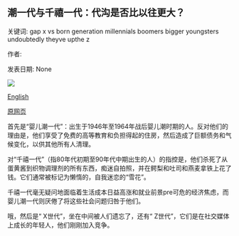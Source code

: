 ## 潮一代与千禧一代：代沟是否比以往更大？

关键词: gap x vs born generation millennials boomers bigger youngsters undoubtedly theyve upthe z

作者: 

发表日期: None

![](https://ichef.bbci.co.uk/images/ic/1200x675/p086b3zk.jpg)

[English](Boomers%20vs%20Millennials%3A%20is%20the%20generation%20gap%20bigger%20than%20ever%20before%3F.md)

[原网页](https://www.bbc.co.uk/programmes/articles/3KyLPYw6B31JBMJKqBvw8d2/boomers-vs-millennials-is-the-generation-gap-bigger-than-ever-before)

首先是“婴儿潮一代”：出生于1946年至1964年战后婴儿潮时期的人。反对他们的理由是，他们享受了免费的高等教育和负担得起的住房，然后造成了巨额债务和气候变化，以供其他所有人清理。

对“千禧一代”（指80年代初期至90年代中期出生的人）的指控是，他们杀死了从蛋黄酱到织物调理剂的所有东西，痴迷自拍照，并在鳄梨和吐司和燕麦拿铁上花了钱。它们通常被标记为懒惰的，自我迷恋的“雪花”。

千禧一代毫无疑问地面临着生活成本日益高涨和就业前景pre可危的经济焦虑，而婴儿潮一代则厌倦了将这些社会问题归咎于他们。

哦，然后是“ X世代”，坐在中间被人们遗忘了，还有“ Z世代”，它们是在社交媒体上成长的年轻人，他们刚刚加入竞争。